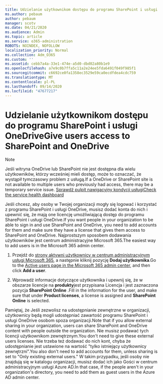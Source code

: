 ```yaml
---
title: Udzielanie użytkownikom dostępu do programu SharePoint i usługi OneDrive
ms.author: pebaum
author: pebaum
manager: scotv
ms.date: 04/21/2020
ms.audience: Admin
ms.topic: article
ms.service: o365-administration
ROBOTS: NOINDEX, NOFOLLOW
localization_priority: Normal
ms.collection: Adm_O365
ms.custom: ''
ms.assetid: cebb7a4a-33e1-474e-a5d0-dbd02a80b1e9
ms.openlocfilehash: a7e9c0b7ffa5c11a2e24ee5fda6491f049f985f1
ms.sourcegitcommit: c6692ce0fa1358ec3529e59ca0ecdfdea4cdc759
ms.translationtype: MT
ms.contentlocale: pl-PL
ms.lasthandoff: 09/14/2020
ms.locfileid: "47677217"
---
```

# <a name="give-users-access-to-sharepoint-and-onedrive"></a><span data-ttu-id="12b7a-102">Udzielanie użytkownikom dostępu do programu SharePoint i usługi OneDrive</span><span class="sxs-lookup"><span data-stu-id="12b7a-102">Give users access to SharePoint and OneDrive</span></span>

> [!NOTE]
> <span data-ttu-id="12b7a-103">Jeśli witryna OneDrive lub SharePoint nie jest dostępna dla wielu użytkowników, którzy wcześniej mieli dostęp, może to oznaczać, że wystąpił tymczasowy problem z usługą.</span><span class="sxs-lookup"><span data-stu-id="12b7a-103">If a OneDrive or SharePoint site is not available to multiple users who previously had access, there may be a temporary service issue.</span></span> [<span data-ttu-id="12b7a-104">Sprawdź pulpit nawigacyjny kondycji usługi</span><span class="sxs-lookup"><span data-stu-id="12b7a-104">Check the service health dashboard</span></span>](https://portal.office.com/adminportal/home#/servicehealth)
  
<span data-ttu-id="12b7a-105">Jeśli chcesz, aby osoby w Twojej organizacji mogły się logować i korzystać z programu SharePoint i usługi OneDrive, musisz dodać konta do nich i upewnić się, że mają one licencję umożliwiającą dostęp do programu SharePoint i usługi OneDrive.</span><span class="sxs-lookup"><span data-stu-id="12b7a-105">If you want people in your organization to be able to sign in and use SharePoint and OneDrive, you need to add accounts for them and make sure they have a license that gives them access to SharePoint and OneDrive.</span></span> <span data-ttu-id="12b7a-106">Najprostszym sposobem dodawania użytkowników jest centrum administracyjne Microsoft 365.</span><span class="sxs-lookup"><span data-stu-id="12b7a-106">The easiest way to add users is in the Microsoft 365 admin center.</span></span>
  
1. <span data-ttu-id="12b7a-107">Przejdź do [strony aktywni użytkownicy w centrum administracyjnym usługi Microsoft 365](https://portal.office.com/adminportal/home#/users), a następnie kliknij pozycję **Dodaj użytkownika**.</span><span class="sxs-lookup"><span data-stu-id="12b7a-107">Go to the [Active users page in the Microsoft 365 admin center](https://portal.office.com/adminportal/home#/users), and then click **Add a user**.</span></span>
    
2. <span data-ttu-id="12b7a-108">Wprowadź informacje dotyczące użytkownika i upewnij się, że w obszarze licencje na **produkty**jest przypisana Licencja i jest zaznaczona pozycja **SharePoint Online** .</span><span class="sxs-lookup"><span data-stu-id="12b7a-108">Fill in the information for the user, and make sure that under **Product licenses**, a license is assigned and **SharePoint Online** is selected.</span></span> 
    
<span data-ttu-id="12b7a-109">Pamiętaj, że Jeśli zezwolisz na udostępnianie zewnętrzne w organizacji, użytkownicy będą mogli udostępniać zawartość programu SharePoint i usługi OneDrive osobom spoza organizacji.</span><span class="sxs-lookup"><span data-stu-id="12b7a-109">Note that if you allow external sharing in your organization, users can share SharePoint and OneDrive content with people outside the organization.</span></span> <span data-ttu-id="12b7a-110">Nie musisz podawać tych licencji użytkownikom zewnętrznym.</span><span class="sxs-lookup"><span data-stu-id="12b7a-110">You don't need to give these external users licenses.</span></span> <span data-ttu-id="12b7a-111">Nie trzeba też dodawać do nich kont, chyba że udostępnianie jest ustawione na wartość "tylko istniejący użytkownicy zewnętrzni".</span><span class="sxs-lookup"><span data-stu-id="12b7a-111">You also don't need to add accounts for them, unless sharing is set to "Only existing external users."</span></span> <span data-ttu-id="12b7a-112">W takim przypadku, jeśli osoby nie znajdują się w katalogu organizacji, musisz dodać ich jako Gości w centrum administracyjnym usługi Azure AD.</span><span class="sxs-lookup"><span data-stu-id="12b7a-112">In that case, if the people aren't in your organization's directory, you need to add them as guest users in the Azure AD admin center.</span></span>
  

